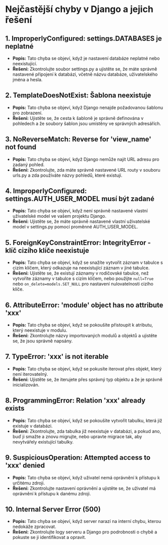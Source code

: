 # Nejčastější chyby v Django a jejich řešení

## 1. ImproperlyConfigured: settings.DATABASES je neplatné

- **Popis:** Tato chyba se objeví, když je nastavení databáze neplatné nebo neexistující.
- **Řešení:** Zkontrolujte soubor settings.py a ujistěte se, že máte správně nastavené připojení k databázi, včetně názvu databáze, uživatelského jména a hesla.

## 2. TemplateDoesNotExist: Šablona neexistuje

- **Popis:** Tato chyba se objeví, když Django nenajde požadovanou šablonu pro zobrazení.
- **Řešení:** Ujistěte se, že cesta k šabloně je správně definována v pohledech a že soubory šablon jsou umístěny ve správných adresářích.

## 3. NoReverseMatch: Reverse for 'view_name' not found

- **Popis:** Tato chyba se objeví, když Django nemůže najít URL adresu pro zadaný pohled.
- **Řešení:** Zkontrolujte, zda máte správně nastavené URL routy v souboru urls.py a zda používáte názvy pohledů, které existují.

## 4. ImproperlyConfigured: settings.AUTH_USER_MODEL musí být zadané

- **Popis:** Tato chyba se objeví, když není správně nastavené vlastní uživatelské model ve vašem projektu Django.
- **Řešení:** Ujistěte se, že máte správně nastavené vlastní uživatelské model v settings.py pomocí proměnné AUTH_USER_MODEL.

## 5. ForeignKeyConstraintError: IntegrityError - klíč cizího klíče neexistuje

- **Popis:** Tato chyba se objeví, když se snažíte vytvořit záznam v tabulce s cizím klíčem, který odkazuje na neexistující záznam v jiné tabulce.
- **Řešení:** Ujistěte se, že existují záznamy v rodičovské tabulce, než vytvoříte záznamy v tabulce s cizím klíčem, nebo použijte `null=True` nebo `on_delete=models.SET_NULL` pro nastavení nulovatelnosti cizího klíče.

## 6. AttributeError: 'module' object has no attribute 'xxx'

- **Popis:** Tato chyba se objeví, když se pokoušíte přistoupit k atributu, který neexistuje v modulu.
- **Řešení:** Zkontrolujte názvy importovaných modulů a objektů a ujistěte se, že jsou správně napsány.

## 7. TypeError: 'xxx' is not iterable

- **Popis:** Tato chyba se objeví, když se pokusíte iterovat přes objekt, který není iterovatelný.
- **Řešení:** Ujistěte se, že iterujete přes správný typ objektu a že je správně inicializován.

## 8. ProgrammingError: Relation 'xxx' already exists

- **Popis:** Tato chyba se objeví, když se pokoušíte vytvořit tabulku, která již existuje v databázi.
- **Řešení:** Zkontrolujte, zda tabulka již neexistuje v databázi, a pokud ano, buď ji smažte a znovu migrujte, nebo upravte migrace tak, aby nevytvářely existující tabulky.

## 9. SuspiciousOperation: Attempted access to 'xxx' denied

- **Popis:** Tato chyba se objeví, když uživatel nemá oprávnění k přístupu k určitému zdroji.
- **Řešení:** Zkontrolujte nastavení oprávnění a ujistěte se, že uživatel má oprávnění k přístupu k danému zdroji.

## 10. Internal Server Error (500)

- **Popis:** Tato chyba se objeví, když server narazí na interní chybu, kterou nedokáže zpracovat.
- **Řešení:** Zkontrolujte logy serveru a Django pro podrobnosti o chybě a pokuste se ji identifikovat a opravit.
